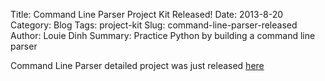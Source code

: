 Title: Command Line Parser Project Kit Released!
Date: 2013-8-20
Category: Blog
Tags: project-kit
Slug: command-line-parser-released
Author: Louie Dinh
Summary: Practice Python by building a command line parser

Command Line Parser detailed project was just released [here](|filename|/pages/command-line-parser.md)
